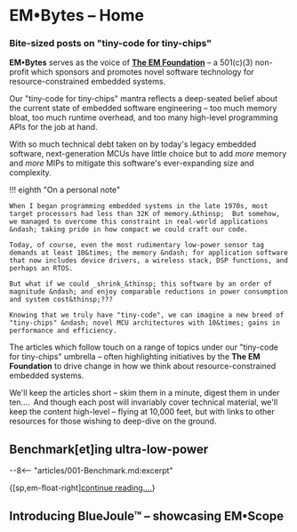 <script src="extra-home.js" defer></script>

# EM&bull;Bytes &ndash; Home

### Bite-sized posts on "tiny-code for tiny-chips"

**EM&bull;Bytes** serves as the voice of [**The EM Foundation**](#) &ndash; a 501(c)(3) non-profit which sponsors and promotes novel software technology for resource-constrained embedded systems.

Our "tiny-code for tiny-chips" mantra reflects a deep-seated belief about the current state of embedded software engineering &ndash; too much memory bloat, too much runtime overhead, and too many high-level programming APIs for the job at hand.

With so much technical debt taken on by today's legacy embedded software, next-generation MCUs have little choice but to add _more_ memory and _more_ MIPs to mitigate this software's ever-expanding size and complexity.

<!-- By rethinking software development for resource-constrained hardware platforms, we look to enable a new breed of embedded applications targeting minimalistic MCUs &ndash; systems in which every byte of memory and &mu;Joule of energy impacts their cost and viability.
-->


!!! eighth "On a personal note"

    When I began programming embedded systems in the late 1970s, most target processors had less than 32K of memory.&thinsp;  But somehow, we managed to overcome this constraint in real-world applications &ndash; taking pride in how compact we could craft our code.

    Today, of course, even the most rudimentary low-power sensor tag demands at least 10&times; the memory &ndash; for application software that now includes device drivers, a wireless stack, DSP functions, and perhaps an RTOS.

    But what if we could _shrink_&thinsp; this software by an order of magnitude &ndash; and enjoy comparable reductions in power consumption and system cost&thinsp;???
    
    Knowing that we truly have "tiny-code", we can imagine a new breed of "tiny-chips" &ndash; novel MCU architectures with 10&times; gains in performance and efficiency.

The articles which follow touch on a range of topics under our "tiny-code for tiny-chips" umbrella &ndash; often highlighting initiatives by the **The EM Foundation** to drive change in how we think about resource-constrained embedded systems.

We'll keep the articles short &ndash; skim them in a minute, digest them in under ten....&thinsp;  And though each post will invariably cover technical material, we'll keep the content high-level &ndash; flying at 10,000 feet, but with links to other resources for those wishing to deep-dive on the ground. 

## Benchmark[et]ing ultra-low-power

--8<-- "articles/001-Benchmark.md:excerpt"

{[sp,em-float-right][continue reading....](articles/001-Benchmark.md)}
<br>

## Introducing BlueJoule&trade; &ndash; showcasing EM&bull;Scope

